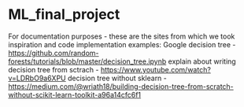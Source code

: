 ﻿# ML_final_project
For documentation purposes - these are the sites from which we took inspiration and code implementation examples:
Google decision tree - https://github.com/random-forests/tutorials/blob/master/decision_tree.ipynb
explain about writing decision tree from sctrach - https://www.youtube.com/watch?v=LDRbO9a6XPU
decision tree without sklearn - https://medium.com/@wriath18/building-decision-tree-from-scratch-without-scikit-learn-toolkit-a96a14cfc6f1
